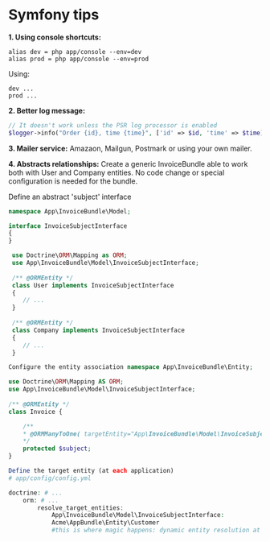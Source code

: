 # Symfony tips

**1. Using console shortcuts:**
```
alias dev = php app/console --env=dev
alias prod = php app/console --env=prod
```

Using:
```
dev ...
prod ...
```

**2. Better log message:**
```php
// It doesn't work unless the PSR log processor is enabled
$logger->info("Order {id}, time {time}", ['id' => $id, 'time' => $time]);
```

**3. Mailer service:**
Amazaon, Mailgun, Postmark or using your own mailer.

**4. Abstracts relationships:**
Create a generic InvoiceBundle able to work both with User and Company entities.
No code change or special configuration is needed for the bundle.

Define an abstract 'subject' interface
```php
namespace App\InvoiceBundle\Model;

interface InvoiceSubjectInterface
{
}
```

```php
 use Doctrine\ORM\Mapping as ORM; 
 use App\InvoiceBundle\Model\InvoiceSubjectInterface; 
 
 /** @ORMEntity */ 
 class User implements InvoiceSubjectInterface 
 { 
    // ... 
 } 
 
 /** @ORMEntity */ 
 class Company implements InvoiceSubjectInterface 
 { 
    // ... 
 } 
```

```php
Configure the entity association namespace App\InvoiceBundle\Entity; 

use Doctrine\ORM\Mapping AS ORM; 
use App\InvoiceBundle\Model\InvoiceSubjectInterface;
 
/** @ORMEntity */ 
class Invoice { 

    /** 
    * @ORMManyToOne( targetEntity="App\InvoiceBundle\Model\InvoiceSubjectInterface") 
    */ 
    protected $subject; 
} 
```

```php
Define the target entity (at each application) 
# app/config/config.yml 

doctrine: # ... 
    orm: # ... 
        resolve_target_entities: 
            App\InvoiceBundle\Model\InvoiceSubjectInterface: 
            Acme\AppBundle\Entity\Customer 
            #this is where magic happens: dynamic entity resolution at runtime 
```

